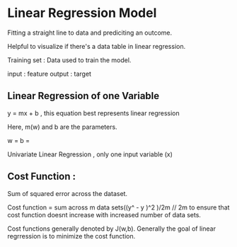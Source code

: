 # Linear Regression Model 

Fitting a straight line to data and prediciting an outcome. 

Helpful to visualize if there's a data table in linear regression. 

Training set : Data used to train the model.    

input : feature 
output : target 

## Linear Regression of one Variable 

y = mx + b , this equation best represents linear regression 

Here, m(w) and b are the parameters. 

w = 
b = 

Univariate Linear Regression , only one input variable (x)

## Cost Function : 

Sum of squared error across the dataset. 

Cost function  = sum across m data sets((y^ - y )^2 )/2m // 2m to ensure that cost function doesnt increase with increased number of data sets. 

Cost functions generally denoted by J(w,b). Generally the goal of linear regrression is to minimize the cost function. 


